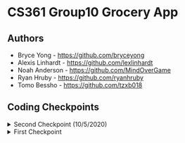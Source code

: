 # CS361 Group10 Grocery App

## Authors
* Bryce Yong - https://github.com/bryceyong
* Alexis Linhardt - https://github.com/lexlinhardt
* Noah Anderson - https://github.com/MindOverGame
* Ryan Hruby - https://github.com/ryanhruby
* Tomo Bessho - https://github.com/tzxb018

## Coding Checkpoints
<details><summary>Second Checkpoint (10/5/2020)</summary>
 
### Overview
After getting our feet wet with the project, we started working on setting up the database, getting the UI written, and started implementing our main methods. We each worked on specific portions of the project. Our goal is to get the grocery list functionality running before the next release and have all the UI linked to each other in the flow they are designed to operate in. 

### Tasks
* Bryce Yong
  - Created the main menu UI using cshtml
  - Created the item list menu UI using cshtml
  - Created paths for in app navigation using RouterLink from Angular
* Alexis Linhardt
  - updated the navigation bar UI
  - created FAQ page
* Noah Anderson
  - Implemented GListAccessor
  - Designed GList object
  - Re-designed Interfaces for GListAccessor/GListEngine
* Ryan Hruby
  - Created the database using a DDL script
  - Created test data and query scripts to ensure the database is working correctly
  - Created a unit test class and mock accessor for testing the GListEngine
  - Implemented unit test methods for the SortLists() method in the GListEngine
* Tomo Bessho
  * Created the UI for the list view of the different grocery lists
  * Reorganized project architecture and files of the project
  * Implemented accessor and engine methods of the items class
  * Fixed up issues in all engine, controllers, and accessor methods
</p>
</details>

<details><summary>First Checkpoint </summary>
 
### Overview
We have started preliminary work on getting started with our project. We have met a few times to disucss what the overall structure and organization of the project will look like. After downloading the starter code, we all split off into our own branches and worked on our seperate tasks. We will be meeting more frequently in the future to discuss what tasks we need to do before the next checkpoint. 

### Tasks
* Bryce Yong
  * Implemented the Grocery List Model
  * Helped design the ER-Diagram for the project
* Alexis Linhardt
  * Implemented the User Engines and Accessor interfaces for future development
* Noah Anderson
  * Created the Item Models and the interfaces of the Grocery List. 
  * Designed the ER-Diagram for the project
* Ryan Hruby
  * Created the User Models
  * Helped design the ER-Diagram for the project
* Tomo Bessho
  * Started and set up the GitHub Repo with starter code
  * Started and managed the ZenHub with tasks for people to do
  * Git merged everyone's branches and resolved any conflicts when merging
</p>
</details>
